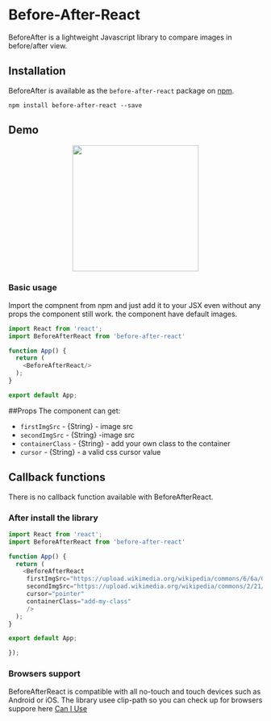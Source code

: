 
# Before-After-React

BeforeAfter is a lightweight Javascript library to compare images in before/after view.

## Installation

BeforeAfter is available as the `before-after-react` package on <a href="https://www.npmjs.com/package/before-after-react" title="npm before-after-react">npm</a>.

```
npm install before-after-react --save
```

## Demo

<p align="middle">
  <img height="250" src="https://media.giphy.com/media/VCthO4XW9j9p36pFjJ/giphy.gif" />
</p>

### Basic usage

Import the compnent from npm 
and just add it to your JSX even without any props the component still work.
the component have default images.
```javascript
import React from 'react';
import BeforeAfterReact from 'before-after-react'

function App() {
  return (
    <BeforeAfterReact/>
  );
}

export default App;


```
##Props
The component can get:
* `firstImgSrc` - {String} - image src
* `secondImgSrc` - {String} -image src
* `containerClass` - {String} - add your own class to the container
* `cursor` - {String} - a valid css cursor value


## Callback functions

There is no callback function available with BeforeAfterReact.

### After install the library


```javascript
import React from 'react';
import BeforeAfterReact from 'before-after-react'

function App() {
  return (
    <BeforeAfterReact
     firstImgSrc="https://upload.wikimedia.org/wikipedia/commons/6/6a/Gallet_clamshell_600x600_1.jpg" 
     secondImgSrc="https://upload.wikimedia.org/wikipedia/commons/2/21/Gallet_clamshell_600x600_7.jpg"
     cursor="pointer"
     containerClass="add-my-class"
     />
  );
}

export default App;

});
```



### Browsers support

BeforeAfterReact is compatible with all no-touch and touch devices such as Android or iOS. 
The library usee clip-path so  you can check up for browsers suppore here <a href="https://caniuse.com/#search=clip%20path" title="Can I Use" target="_blank">Can I Use</a>
